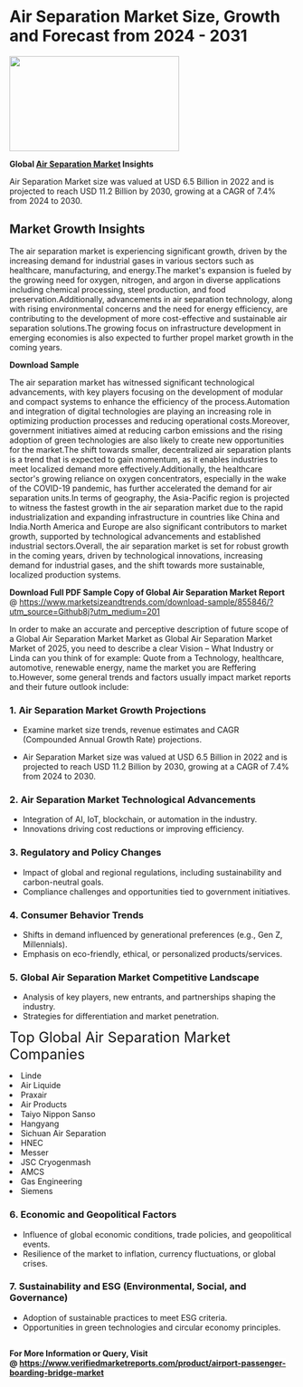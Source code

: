 <H1>Air Separation Market Size, Growth and Forecast from 2024 - 2031</H1><img class="aligncenter size-medium wp-image-584254" src="https://thirdeyenews.in/wp-content/uploads/2024/09/Global-Market-Research-300x168.jpeg" alt="" width="300" height="168" /><p><strong>Global&nbsp;<a href="https://www.marketsizeandtrends.com/download-sample/855846/?utm_source=Github8j?utm_medium=201">Air Separation Market</a> Insights</strong></p><p>Air Separation Market size was valued at USD 6.5 Billion in 2022 and is projected to reach USD 11.2 Billion by 2030, growing at a CAGR of 7.4% from 2024 to 2030.</p><p><h2>Market Growth Insights</h2> <p>The air separation market is experiencing significant growth, driven by the increasing demand for industrial gases in various sectors such as healthcare, manufacturing, and energy.The market's expansion is fueled by the growing need for oxygen, nitrogen, and argon in diverse applications including chemical processing, steel production, and food preservation.Additionally, advancements in air separation technology, along with rising environmental concerns and the need for energy efficiency, are contributing to the development of more cost-effective and sustainable air separation solutions.The growing focus on infrastructure development in emerging economies is also expected to further propel market growth in the coming years.</p> <p><strong>Download Sample</strong></p> <p>The air separation market has witnessed significant technological advancements, with key players focusing on the development of modular and compact systems to enhance the efficiency of the process.Automation and integration of digital technologies are playing an increasing role in optimizing production processes and reducing operational costs.Moreover, government initiatives aimed at reducing carbon emissions and the rising adoption of green technologies are also likely to create new opportunities for the market.The shift towards smaller, decentralized air separation plants is a trend that is expected to gain momentum, as it enables industries to meet localized demand more effectively.Additionally, the healthcare sector's growing reliance on oxygen concentrators, especially in the wake of the COVID-19 pandemic, has further accelerated the demand for air separation units.In terms of geography, the Asia-Pacific region is projected to witness the fastest growth in the air separation market due to the rapid industrialization and expanding infrastructure in countries like China and India.North America and Europe are also significant contributors to market growth, supported by technological advancements and established industrial sectors.Overall, the air separation market is set for robust growth in the coming years, driven by technological innovations, increasing demand for industrial gases, and the shift towards more sustainable, localized production systems.<p><span class=""><strong>Download Full PDF Sample Copy of Global Air Separation Market Report</strong> @ <a href="https://www.marketsizeandtrends.com/download-sample/855846/?utm_source=Github8j?utm_medium=201" target="_blank">https://www.marketsizeandtrends.com/download-sample/855846/?utm_source=Github8j?utm_medium=201</a></span></p><p>In order to make an accurate and perceptive description of future scope of a Global&nbsp;Air Separation Market Market as Global&nbsp;Air Separation Market Market of 2025, you need to describe a clear Vision &ndash; What Industry or Linda can you think of for example: Quote from a Technology, healthcare, automotive, renewable energy, name the market you are Reffering to.However, some general trends and factors usually impact market reports and their future outlook include:</p><h3>1.&nbsp;<strong>Air Separation Market Growth Projections</strong></h3><ul><li>Examine market size trends, revenue estimates and CAGR (Compounded Annual Growth Rate) projections.</li><li><p>Air Separation Market size was valued at USD 6.5 Billion in 2022 and is projected to reach USD 11.2 Billion by 2030, growing at a CAGR of 7.4% from 2024 to 2030.</p></li></ul><h3>2.&nbsp;<strong>Air Separation Market Technological Advancements</strong></h3><ul><li>Integration of AI, IoT, blockchain, or automation in the industry.</li><li>Innovations driving cost reductions or improving efficiency.</li></ul><h3>3.&nbsp;<strong>Regulatory and Policy Changes</strong></h3><ul><li>Impact of global and regional regulations, including sustainability and carbon-neutral goals.</li><li>Compliance challenges and opportunities tied to government initiatives.</li></ul><h3>4.&nbsp;<strong>Consumer Behavior Trends</strong></h3><ul><li>Shifts in demand influenced by generational preferences (e.g., Gen Z, Millennials).</li><li>Emphasis on eco-friendly, ethical, or personalized products/services.</li></ul><h3>5.&nbsp;<strong>Global Air Separation Market Competitive Landscape</strong></h3><ul><li>Analysis of key players, new entrants, and partnerships shaping the industry.</li><li>Strategies for differentiation and market penetration.</li></ul><p data-pm-slice="1 1 []"><span style="color: inherit; font-family: inherit; font-size: 25px;">Top Global Air Separation Market Companies</span></p><div class="" data-test-id=""><p><li>Linde</li><li> Air Liquide</li><li> Praxair</li><li> Air Products</li><li> Taiyo Nippon Sanso</li><li> Hangyang</li><li> Sichuan Air Separation</li><li> HNEC</li><li> Messer</li><li> JSC Cryogenmash</li><li> AMCS</li><li> Gas Engineering</li><li> Siemens</li></p></div><h3>6.&nbsp;<strong>Economic and Geopolitical Factors</strong></h3><ul><li>Influence of global economic conditions, trade policies, and geopolitical events.</li><li>Resilience of the market to inflation, currency fluctuations, or global crises.</li></ul><h3>7.&nbsp;<strong>Sustainability and ESG (Environmental, Social, and Governance)</strong></h3><ul><li>Adoption of sustainable practices to meet ESG criteria.</li><li>Opportunities in green technologies and circular economy principles.</li></ul><h2><strong style="font-size: 14px;">For More Information or Query, Visit @&nbsp;</strong><a style="background-color: #ffffff; font-size: 14px;" href="https://www.marketsizeandtrends.com/report/air-separation-market/" target="_blank">https://www.verifiedmarketreports.com/product/airport-passenger-boarding-bridge-market</a></h2>
